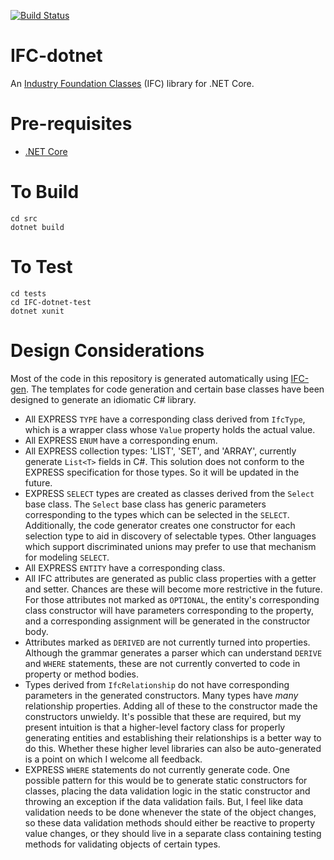 [![Build Status](https://travis-ci.org/ikeough/IFC-dotnet.svg?branch=master)](https://travis-ci.org/ikeough/IFC-dotnet)

# IFC-dotnet

An [Industry Foundation Classes](http://www.buildingsmart-tech.org/specifications/ifc-overview/ifc-overview-summary) (IFC) library for .NET Core.

# Pre-requisites
- [.NET Core](https://www.microsoft.com/net/core)

# To Build
```
cd src
dotnet build
```

# To Test
```
cd tests
cd IFC-dotnet-test
dotnet xunit
```

# Design Considerations
Most of the code in this repository is generated automatically using [IFC-gen](https://github.com/ikeough/IFC-gen/blob/master/README.md). The templates for code generation and certain base classes have been designed to generate an idiomatic C# library.

- All EXPRESS `TYPE` have a corresponding class derived from `IfcType`, which is a wrapper class whose `Value` property holds the actual value.
- All EXPRESS `ENUM` have a corresponding enum.
- All EXPRESS collection types: 'LIST', 'SET', and 'ARRAY', currently generate `List<T>` fields in C#. This solution does not conform to the EXPRESS specification for those types. So it will be updated in the future.
- EXPRESS `SELECT` types are created as classes derived from the `Select` base class. The `Select` base class has generic parameters corresponding to the types which can be selected in the `SELECT`. Additionally, the code generator creates one constructor for each selection type to aid in discovery of selectable types. Other languages which support discriminated unions may prefer to use that mechanism for modeling `SELECT`.
- All EXPRESS `ENTITY` have a corresponding class.
- All IFC attributes are generated as public class properties with a getter and setter. Chances are these will become more restrictive in the future. For those attributes not marked as `OPTIONAL`, the entity's corresponding class constructor will have parameters corresponding to the property, and a corresponding assignment will be generated in the constructor body. 
- Attributes marked as `DERIVED` are not currently turned into properties. Although the grammar generates a parser which can understand `DERIVE` and `WHERE` statements, these are not currently converted to code in property or method bodies.
- Types derived from `IfcRelationship` do not have corresponding parameters in the generated constructors. Many types have _many_ relationship properties. Adding all of these to the constructor made the constructors unwieldy. It's possible that these are required, but my present intuition is that a higher-level factory class for properly generating entities and establishing their relationships is a better way to do this. Whether these higher level libraries can also be auto-generated is a point on which I welcome all feedback.
- EXPRESS `WHERE` statements do not currently generate code. One possible pattern for this would be to generate static constructors for classes, placing the data validation logic in the static constructor and throwing an exception if the data validation fails. But, I feel like data validation needs to be done whenever the state of the object changes, so these data validation methods should either be reactive to property value changes, or they should live in a separate class containing testing methods for validating objects of certain types.
